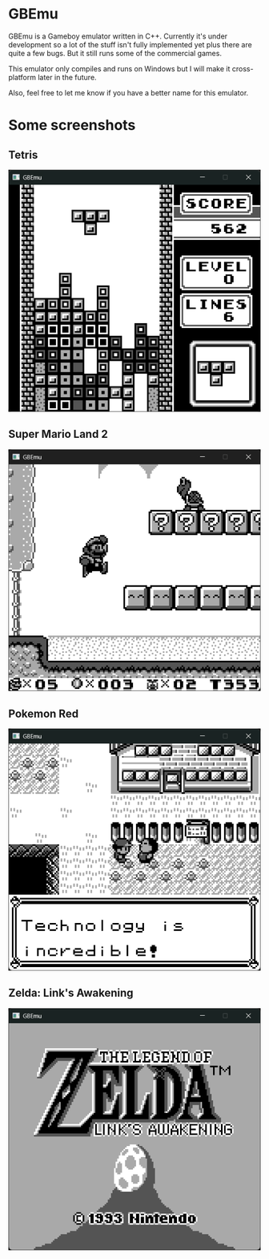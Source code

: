 # GBEmu
GBEmu is a Gameboy emulator written in C++. Currently it's under development so a lot of the stuff isn't fully implemented yet plus there are quite a few bugs. But it still runs some of the commercial games.

This emulator only compiles and runs on Windows but I will make it cross-platform later in the future.

Also, feel free to let me know if you have a better name for this emulator.

# Some screenshots
## Tetris
![title](images/tetris.png)
## Super Mario Land 2
![title](images/sml2.png)
## Pokemon Red
![title](images/pokemonred.png)
## Zelda: Link's Awakening
![title](images/zelda.png)